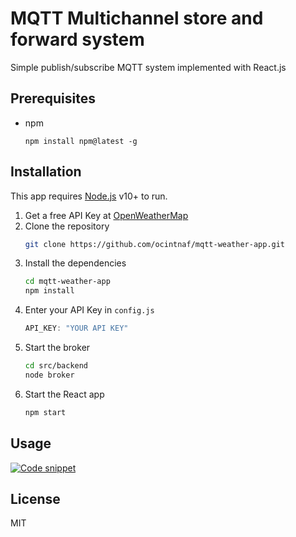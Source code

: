 # MQTT Multichannel store and forward system 


Simple publish/subscribe MQTT system implemented with React.js 

## Prerequisites
- npm
    ```
    npm install npm@latest -g
    ```

## Installation

This app requires [Node.js](https://nodejs.org/) v10+ to run.
1) Get a free API Key at [OpenWeatherMap](https://openweathermap.org/api) 
2) Clone the repository
    ```sh
    git clone https://github.com/ocintnaf/mqtt-weather-app.git
    ```
3) Install the dependencies
    ```sh
    cd mqtt-weather-app
    npm install
    ```
4) Enter your API Key in `config.js`
    ```javascript
    API_KEY: "YOUR API KEY"
    ```
5) Start the broker 
    ```sh
    cd src/backend
    node broker
    ```
6) Start the React app
    ```sh
    npm start
    ```
    
## Usage
[![Code snippet](https://i.postimg.cc/qvM5RDxZ/Screenshot-2021-10-08-at-16-15-49.png)](https://postimg.cc/ZC2cscgr)

## License

MIT
